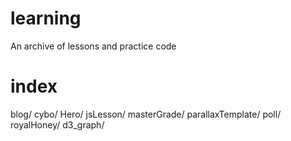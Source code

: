 # learning
An archive of lessons and practice code

# index
blog/
cybo/
Hero/
jsLesson/
masterGrade/
parallaxTemplate/
poll/
royalHoney/
d3_graph/
